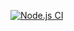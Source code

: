 
[![Node.js CI](https://github.com/zizi0308/actions2/actions/workflows/node.js.yml/badge.svg)](https://github.com/zizi0308/actions2/actions/workflows/node.js.yml)

